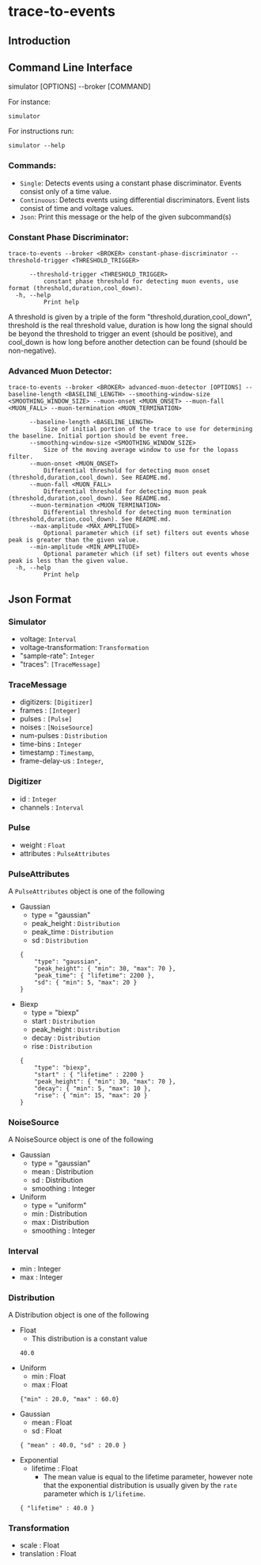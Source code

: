 # trace-to-events

## Introduction

## Command Line Interface
simulator [OPTIONS] --broker <BROKER> [COMMAND]

For instance:
```
simulator
```


For instructions run:
```
simulator --help
```

### Commands:
-  `Single`:            Detects events using a constant phase discriminator. Events consist only of a time value.
-  `Continuous`:        Detects events using differential discriminators. Event lists consist of time and voltage values.
-  `Json`:              Print this message or the help of the given subcommand(s)

### Constant Phase Discriminator:
`trace-to-events --broker <BROKER> constant-phase-discriminator --threshold-trigger <THRESHOLD_TRIGGER>`

```
      --threshold-trigger <THRESHOLD_TRIGGER>
          constant phase threshold for detecting muon events, use format (threshold,duration,cool_down).
  -h, --help
          Print help
```
A threshold is given by a triple of the form "threshold,duration,cool_down", threshold is the real threshold value, duration is how long the signal should be beyond the threshold to trigger an event (should be positive), and cool_down is how long before another detection can be found (should be non-negative).

### Advanced Muon Detector:
`trace-to-events --broker <BROKER> advanced-muon-detector [OPTIONS] --baseline-length <BASELINE_LENGTH> --smoothing-window-size <SMOOTHING_WINDOW_SIZE> --muon-onset <MUON_ONSET> --muon-fall <MUON_FALL> --muon-termination <MUON_TERMINATION>`
```
      --baseline-length <BASELINE_LENGTH>
          Size of initial portion of the trace to use for determining the baseline. Initial portion should be event free.
      --smoothing-window-size <SMOOTHING_WINDOW_SIZE>
          Size of the moving average window to use for the lopass filter.
      --muon-onset <MUON_ONSET>
          Differential threshold for detecting muon onset (threshold,duration,cool_down). See README.md.
      --muon-fall <MUON_FALL>
          Differential threshold for detecting muon peak (threshold,duration,cool_down). See README.md.
      --muon-termination <MUON_TERMINATION>
          Differential threshold for detecting muon termination (threshold,duration,cool_down). See README.md.
      --max-amplitude <MAX_AMPLITUDE>
          Optional parameter which (if set) filters out events whose peak is greater than the given value.
      --min-amplitude <MIN_AMPLITUDE>
          Optional parameter which (if set) filters out events whose peak is less than the given value.
  -h, --help
          Print help
```

## Json Format
### Simulator
 - voltage: `Interval`
 - voltage-transformation: `Transformation`
 - "sample-rate": `Integer`
 - "traces": `[TraceMessage]`

### TraceMessage
 - digitizers: `[Digitizer]`
 - frames : `[Integer]`
 - pulses : `[Pulse]`
 - noises : `[NoiseSource]`
 - num-pulses : `Distribution`
 - time-bins : `Integer`
 - timestamp : `Timestamp`,
 - frame-delay-us : `Integer`,

### Digitizer
 - id : `Integer`
 - channels : `Interval`

### Pulse
 - weight : `Float`
 - attributes : `PulseAttributes`

### PulseAttributes
A `PulseAttributes` object is one of the following
 - Gaussian
    - type = "gaussian"
    - peak_height : `Distribution`
    - peak_time : `Distribution`
    - sd : `Distribution`
    ```
    {
        "type": "gaussian",
        "peak_height": { "min": 30, "max": 70 },
        "peak_time": { "lifetime": 2200 },
        "sd": { "min": 5, "max": 20 }
    }
    ```
 - Biexp
    - type = "biexp"
    - start : `Distribution`
    - peak_height : `Distribution`
    - decay : `Distribution`
    - rise : `Distribution`
    ```
    {
        "type": "biexp",
        "start" : { "lifetime" : 2200 }
        "peak_height": { "min": 30, "max": 70 },
        "decay": { "min": 5, "max": 10 },
        "rise": { "min": 15, "max": 20 }
    }
    ```


### NoiseSource
A NoiseSource object is one of the following
 - Gaussian
    - type = "gaussian"
    - mean : Distribution
    - sd : Distribution
    - smoothing : Integer
 - Uniform
    - type = "uniform"
    - min : Distribution
    - max : Distribution
    - smoothing : Integer

### Interval
 - min : Integer
 - max : Integer

### Distribution
A Distribution object is one of the following
 - Float
    - This distribution is a constant value
    ```
    40.0
    ```
 - Uniform
    - min : Float
    - max : Float
    ```
    {"min" : 20.0, "max" : 60.0}
    ```
 - Gaussian
    - mean : Float
    - sd : Float
    ```
    { "mean" : 40.0, "sd" : 20.0 }
    ```
 - Exponential
    - lifetime : Float
        - The mean value is equal to the lifetime parameter, however note that the exponential distribution is usually given by the `rate` parameter which is `1/lifetime`.
    ```
    { "lifetime" : 40.0 }
    ```

### Transformation
 - scale : Float
 - translation : Float